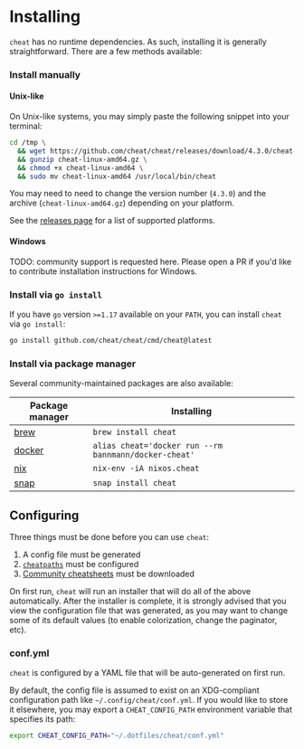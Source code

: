 Installing
==========
`cheat` has no runtime dependencies. As such, installing it is generally
straightforward. There are a few methods available:

### Install manually
#### Unix-like
On Unix-like systems, you may simply paste the following snippet into your terminal:

```sh
cd /tmp \
  && wget https://github.com/cheat/cheat/releases/download/4.3.0/cheat-linux-amd64.gz \
  && gunzip cheat-linux-amd64.gz \
  && chmod +x cheat-linux-amd64 \
  && sudo mv cheat-linux-amd64 /usr/local/bin/cheat
```

You may need to need to change the version number (`4.3.0`) and the archive
(`cheat-linux-amd64.gz`) depending on your platform.

See the [releases page][releases] for a list of supported platforms.

#### Windows
TODO: community support is requested here. Please open a PR if you'd like to
contribute installation instructions for Windows.

### Install via `go install`
If you have `go` version `>=1.17` available on your `PATH`, you can install
`cheat` via `go install`:

```sh
go install github.com/cheat/cheat/cmd/cheat@latest
```

### Install via package manager
Several community-maintained packages are also available:

Package manager  | Installing
---------------- | -----------
[brew][]         | `brew install cheat`
[docker][]       | `alias cheat='docker run --rm bannmann/docker-cheat'`
[nix][]          | `nix-env -iA nixos.cheat`
[snap][]         | `snap install cheat`

<!--[pacman][]       |-->

## Configuring
Three things must be done before you can use `cheat`:
1. A config file must be generated
2. [`cheatpaths`][cheatpaths] must be configured
3. [Community cheatsheets][community] must be downloaded

On first run, `cheat` will run an installer that will do all of the above
automatically. After the installer is complete, it is strongly advised that you
view the configuration file that was generated, as you may want to change some
of its default values (to enable colorization, change the paginator, etc).

### conf.yml ###
`cheat` is configured by a YAML file that will be auto-generated on first run.

By default, the config file is assumed to exist on an XDG-compliant
configuration path like `~/.config/cheat/conf.yml`. If you would like to store
it elsewhere, you may export a `CHEAT_CONFIG_PATH` environment variable that
specifies its path:

```sh
export CHEAT_CONFIG_PATH="~/.dotfiles/cheat/conf.yml"
```

[brew]:       https://formulae.brew.sh/formula/cheat 
[cheatpaths]: README.md#cheatpaths
[community]:  https://github.com/cheat/cheatsheets/
[docker]:     https://github.com/bannmann/docker-cheat
[nix]:        https://search.nixos.org/packages?channel=unstable&show=cheat&from=0&size=50&sort=relevance&type=packages&query=cheat 
[pacman]:     # 
[releases]:   https://github.com/cheat/cheat/releases
[snap]:       https://snapcraft.io/cheat
